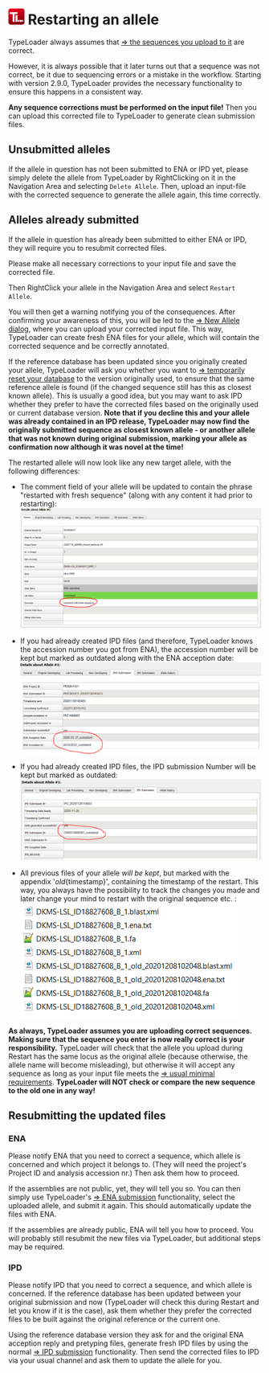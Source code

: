 # ![Icon](images/TypeLoader_32.png) Restarting an allele 
TypeLoader always assumes that [=> the sequences you upload to it](new_allele.md) are correct. 

However, it is always possible that it later turns out that a sequence was not correct, be it due to sequencing errors or a mistake in the workflow. Starting with version 2.9.0, TypeLoader provides the necessary functionality to ensure this happens in a consistent way.

**Any sequence corrections must be performed on the input file!** 
Then you can upload this corrected file to TypeLoader to generate clean submission files.

## Unsubmitted alleles 
If the allele in question has not been submitted to ENA or IPD yet, please simply delete the allele from TypeLoader by RightClicking on it in the Navigation Area and selecting `Delete Allele`. Then, upload an input-file with the corrected sequence to generate the allele again, this time correctly.


## Alleles already submitted
If the allele in question has already been submitted to either ENA or IPD, they will require you to resubmit corrected files.

Please make all necessary corrections to your input file and save the corrected file.

Then RightClick your allele in the Navigation Area and select `Restart Allele`. 

You will then get a warning notifying you of the consequences. After confirming your awareness of this, you will be led to the [=> New Allele dialog](new_allele.md), where you can upload your corrected input file. This way, TypeLoader can create fresh ENA files for your allele, which will contain the corrected sequence and be correctly annotated.

If the reference database has been updated since you originally created your allele, TypeLoader will ask you whether you want to [=> temporarily reset your database](database_reset.md) to the version originally used, to ensure that the same reference allele is found (if the changed sequence still has this as closest known allele). This is usually a good idea, but you may want to ask IPD whether they prefer to have the corrected files based on the originally used or current database version. **Note that if you decline this and your allele was already contained in an IPD release, TypeLoader may now find the originally submitted sequence as closest known allele - or another allele that was not known during original submission, marking your allele as confirmation now although it was novel at the time!**

The restarted allele will now look like any new target allele, with the following differences:

- The comment field of your allele will be updated to contain the phrase "restarted with fresh sequence" (along with any content it had prior to restarting):
![Pic](images/restarted_comment.png) 

- If you had already created IPD files (and therefore, TypeLoader knows the accession number you got from ENA), the accession number will be kept but marked as outdated along with the ENA acception date: 
![Pic](images/restarted_ENA.png)

- If you had already created IPD files, the IPD submission Number will be kept but marked as outdated:
![Pic](images/restarted_IPD.png)

- All previous files of your allele *will be kept*, but marked with the appendix '_old_{timestamp}', containing the timestamp of the restart. This way, you always have the possibility to track the changes you made and later change your mind to restart with the original sequence etc. :
![Pic](images/restarted_files.png)

**As always, TypeLoader assumes you are uploading correct sequences. Making sure that the sequence you enter is now really correct is your responsibility.** TypeLoader will check that the allele you upload during Restart has the same locus as the original allele (because otherwise, the allele name will become misleading), but otherwise it will accept any sequence as long as your input file meets the [=> usual minimal requirements](new_allele_requirements.md). **TypeLoader will NOT check or compare the new sequence to the old one in any way!**

## Resubmitting the updated files

### ENA
Please notify ENA that you need to correct a sequence, which allele is concerned and which project it belongs to. (They will need the project's Project ID and analysis accession nr.) Then ask them how to proceed.

If the assemblies are not public, yet, they will tell you so. You can then simply use TypeLoader's [=> ENA submission](submission_ena.md) functionality, select the uploaded allele, and submit it again. This should automatically update the files with ENA.

If the assemblies are already public, ENA will tell you how to proceed. You will probably still resubmit the new files via TypeLoader, but additional steps may be required.

### IPD
Please notify IPD that you need to correct a sequence, and which allele is concerned. If the reference database has been updated between your original submission and now (TypeLoader will check this during Restart and let you know if it is the case), ask them whether they prefer the corrected files to be built against the original reference or the current one.

Using the reference database version they ask for and the original ENA acception reply and pretyping files, generate fresh IPD files by using the normal [=> IPD submission](submission_ipd.md) functionality. Then send the corrected files to IPD via your usual channel and ask them to update the allele for you.
